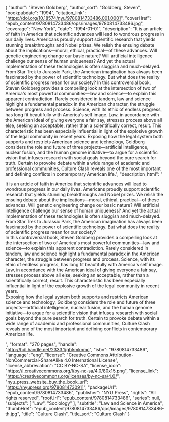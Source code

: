 {
  "author": "Steven Goldberg",
  "author_sort": "Goldberg, Steven",
  "bookpubdate": "1994",
  "citation_link": "https://doi.org/10.18574/nyu/9780814733486.001.0001",
  "coverHref": "epub_content/9780814733486/ops/images/9780814733486.jpg",
  "coverage": "New York",
  "date": "1994-01-01",
  "description": "It is an article of faith in America that scientific advances will lead to wondrous progress in our daily lives.  Americans proudly support scientific research that yields stunning breakthroughs and Nobel prizes.  We relish the ensuing debate about the implications—moral, ethical, practical—of these advances.  Will genetic engineering change our basic nature? Will artificial intelligence challenge our sense of human uniqueness?  And yet the actual implementation of these technologies is often sluggish and much-delayed.  From Star Trek to Jurassic Park, the American imagination has always been fascinated by the power of scientific technology. But what does the reality of scientific progress mean for our society?   In this controversial book, Steven Goldberg provides a compelling look at the intersection of two of America's most powerful communities—law and science—to explain this apparent contradiction.  Rarely considered in tandem, law and science highlight a fundamental paradox in the American character, the struggle between progress and process.  Science, with its ethic of endless progress, has long fit beautifully with America's self image.  Law, in accordance with the American ideal of giving everyone a fair say, stresses process above all else, seeking an acceptable, rather than a scientifically correct, result. This characteristic has been especially influential in light of the explosive growth of the legal community in recent years. Exposing how the legal system both supports and restricts American science and technology, Goldberg considers the role and future of three projects—artificial intelligence, nuclear fusion, and the human genome initiative—to argue for a scientific vision that infuses research with social goals beyond the pure search for truth.  Certain to provoke debate within a wide range of academic and professional communities, Culture Clash reveals one of the most important and defining conflicts in contemporary American life.",
  "description_html": "<p>It is an article of faith in America that scientific advances will lead to wondrous progress in our daily lives.  Americans proudly support scientific research that yields stunning breakthroughs and Nobel prizes.  We relish the ensuing debate about the implications—moral, ethical, practical—of these advances.  Will genetic engineering change our basic nature? Will artificial intelligence challenge our sense of human uniqueness?  And yet the actual implementation of these technologies is often sluggish and much-delayed.  From Star Trek to Jurassic Park, the American imagination has always been fascinated by the power of scientific technology. But what does the reality of scientific progress mean for our society?  <br> In this controversial book, Steven Goldberg provides a compelling look at the intersection of two of America's most powerful communities—law and science—to explain this apparent contradiction.  Rarely considered in tandem, law and science highlight a fundamental paradox in the American character, the struggle between progress and process.  Science, with its ethic of endless progress, has long fit beautifully with America's self image.  Law, in accordance with the American ideal of giving everyone a fair say, stresses process above all else, seeking an acceptable, rather than a scientifically correct, result. This characteristic has been especially influential in light of the explosive growth of the legal community in recent years.<br> Exposing how the legal system both supports and restricts American science and technology, Goldberg considers the role and future of three projects—artificial intelligence, nuclear fusion, and the human genome initiative—to argue for a scientific vision that infuses research with social goals beyond the pure search for truth.  Certain to provoke debate within a wide range of academic and professional communities, Culture Clash reveals one of the most important and defining conflicts in contemporary American life.</p>",
  "format": "270 pages",
  "handle": "http://hdl.handle.net/2333.1/gb5mknmc",
  "isbn": "9780814733486",
  "language": "eng",
  "license": "Creative Commons Attribution-NonCommercial-ShareAlike 4.0 International License",
  "license_abbreviation": "CC BY-NC-SA",
  "license_icon": "https://i.creativecommons.org/l/by-nc-sa/4.0/80x15.png",
  "license_link": "https://creativecommons.org/licenses/by-nc-sa/4.0/",
  "nyu_press_website_buy_the_book_url": "https://nyupress.org/9780814730911",
  "packageUrl": "epub_content/9780814733486",
  "publisher": "NYU Press",
  "rights": "All rights reserved",
  "rootUrl": "epub_content/9780814733486",
  "series": null,
  "subjects": [
    "Law",
    "Sociology"
  ],
  "subtitle": "Law and Science in America",
  "thumbHref": "epub_content/9780814733486/ops/images/9780814733486-th.jpg",
  "title": "Culture Clash",
  "title_sort": "Culture Clash"
}
